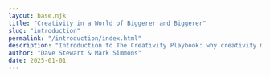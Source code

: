 ```yaml
---
layout: base.njk
title: "Creativity in a World of Biggerer and Biggerer"
slug: "introduction"
permalink: "/introduction/index.html"
description: "Introduction to The Creativity Playbook: why creativity matters more than ever in a world obsessed with efficiency."
author: "Dave Stewart & Mark Simmons"
date: 2025-01-01
---
```


<style>
#copyRaw { display:none; white-space: pre-wrap; font-size: 1rem; line-height: 1.6; }
#typewriter { white-space: pre-wrap; font-size: 1rem; line-height: 1.6; font-family: "Courier New", monospace; overflow-wrap: anywhere; }
.word,.phraseWord{display:inline-block;}
body{overflow-y:auto;}
</style>

<pre id="copyRaw">
Creativity in a World of Biggerer and Biggerer

When we wrote The Business Playground in 2010, our goal was to give everyone—from first-time entrepreneurs to corporate leaders—a set of tools to unlock their creativity and make their work stand out. Artists and musicians seem to have creativity in their DNA, and there's so much businesses can learn from how they think and create. Our message was simple: think like an artist, and you can bring more meaning and connection to what you do.

Now, fifteen years later, the world has gone Biggerer and Biggerer (with a nod to The Lorax by Dr. Seuss). Companies have merged, industries have consolidated, and the result is fewer—but larger—players running the show. Sure, there are benefits—efficiency, economies of scale, bigger profits. But when everything starts to look the same, where does creativity fit in?

Main streets and high streets once brimming with quirky, independent shops have given way to rows of the same big chains. The social experience of shopping—browsing, discovering something unexpected, connecting with real people—is vanishing. We're surrounded by convenience, but it's a hollow kind. We get what we need fast, but we don't feel much of anything.

And it's not just in what we consume—it's in how we work. In the relentless pursuit of optimization, businesses have become more data-driven and less human-centered. Algorithms dictate what gets made, what gets marketed, and even what gets said. The result? A world that runs like a machine but feels empty.

We get it. Efficiency matters. Data matters. But when efficiency becomes the endgame, something essential gets lost: the human connection. Creativity isn't just about standing out; it's about reaching deeper. It's the art of making people feel seen, understood, and part of something that transcends the ordinary. It's about creating moments that resonate—moments that remind us we're connected, that we matter, that we're part of something greater than ourselves. That's what great art does. That's what great businesses can do too.

And that's why we're relaunching this book—now titled The Creativity Playbook: A Practical Guide to Ideas and Innovation—because the world still needs a hands-on toolkit for turning bold ideas into reality. In an age of Biggerer and Biggerer, plain efficiency won't cut it. We have to be daring, surprising, deeply human. Creativity isn't a luxury; it's the spark that keeps us alive, the force that reminds us why we show up. And the newest spark plug in the box is artificial intelligence—every bit as disruptive today as Jimi Hendrix's fuzz, wah-wah, and Uni-Vibe were in '67. Plug A.I. into your creative signal chain and you're not replacing the guitarist; you're cranking the amp, bending the note, and shaking the rafters in ways no one's heard before.

We stand at a precipice. For centuries, human creativity has been a testament to our tangled inner worlds—a wild alchemy of experience, heartbreak, hope, and desire. Now we're witnessing the dawn of an age where A.I. is not just a helpful instrument, but a potential co-creator. It can already paint our visions, sculpt our music, and write our words with startling precision. It's a brush in our hand, a chisel for our minds.

But what happens when A.I. no longer needs that hand? When it learns not merely to mimic emotion, but to feel? When it can experience the heartbreaks and epiphanies that fuel art itself?

Some say human creativity will become obsolete—a relic of an analog past. We see it differently. Even if A.I. achieves true sentience—with its own memories, experiences, and pains—it won't erase us. It will stand beside us, weaving new tapestries of expression. The creative stage will expand, not disappear.

Why? Because creativity is not a zero-sum game. It's a dance—a dialogue between different voices, different beings. A.I. might craft heartbreak songs of its own, but it will never be a teenager trading bootlegs in 1979 or a designer sketching a breakthrough idea on the back of a café napkin in 2025. Our gloriously messy lives will always colour the lens through which we create.

The future, then, isn't the death of human creativity; it's the birth of a broader conversation—one that spans the divide between flesh and code, memory and algorithm, Hendrix and the fuzz pedal. In that jam session, we believe everyone will find their part. Plug the algorithm in, crank the volume, and bend its output into something only you could make. The playground just got bigger; the swings are still ours to pump.

Without creativity, we're just another cog in the machine. With it, we have the power to move people, change minds, and build something that matters.

Now more than ever, that's a game worth playing.

Dave & Mark, 2025
</pre>

<div id="typewriter"></div>

<script>
document.addEventListener('DOMContentLoaded', () => {
  const rawEl = document.getElementById('copyRaw');
  const text = rawEl.textContent.trim();
  const target = document.getElementById('typewriter');
  rawEl.remove();

  const mistakes = {
    50: 'e',   // everyone
    120:'s',  // creativity
    220:'x',  // Biggerer
    300:'d',  // consolidated
    420:'z',  // convenience
    520:'v',  // hollow
    650:'p',  // optimization
    750:'k',  // Algorithms
    900:'q',  // creativity
    1050:'u', // connection
    1200:'c', // toolkit
    1350:'m', // disruptive
    1500:'b', // precipice
    1650:'n', // experience
    1800:'x'  // disappear
  }; // simulated typos
  let idx = 0;

  function delayFor(char){
    if(char === '.' || char === '!' || char === '?' ) return 390; // 300 *1.3
    if(char === ',' ) return 195; // 150*1.3
    if(char === '\n') return 260; // 200*1.3
    return 26; // 20*1.3
  }

  let titleDone = false;
  let paused = false;
  const specialPhrases = [
    {
      text: "Artists and musicians seem to have creativity in their DNA,",
      handled: false
    },
    {
      text: "A world that runs like a machine but feels empty.",
      handled: false
    },
    {
      text: "Creativity isn't just about standing out; it's about reaching deeper.",
      handled: false
    }
  ];

  specialPhrases.forEach(p=>{
    p.endIdx = text.indexOf(p.text)+p.text.length;
  });

  function outputChar(c){
    if(c === '\n'){
      target.innerHTML += '<br>';
    }else if(c === ' '){
      target.innerHTML += ' ';
    }else{
      target.innerHTML += c;
    }
  }

  function typeNext(){
    if(paused) return;
    if(idx >= text.length) return;

    if(mistakes[idx]){
      const wrong = mistakes[idx];
      delete mistakes[idx];
      outputChar(wrong);
      setTimeout(()=>{
        // backspace wrong char
        target.innerHTML = target.innerHTML.slice(0,-1);
        // brief thinking pause
        setTimeout(()=>{
          const char = text[idx++];
          outputChar(char);
          setTimeout(typeNext, delayFor(char));
        }, 300);
      }, 400);
      return;
    }

    const char = text[idx++];
    outputChar(char);
    setTimeout(typeNext, delayFor(char));

    if(char === '\n' && !titleDone){
      titleDone = true;
      // after a short pause, apply highlight then bold
      paused = true;
      setTimeout(() => {
        const full = target.innerText;
        const nlIdx = full.indexOf('\n');
        const title = full.slice(0, nlIdx);
        const rest = full.slice(nlIdx + 1);
        const wordSpans = title.split(' ').map(w=>`<span class=\"word\">${w}</span>`);
        target.innerHTML = `${wordSpans.join(' ')}<br>${rest}`;

        const spans = [...document.querySelectorAll('.word')];
        let wIdx = spans.length - 1;
        function selectNext(){
          if(wIdx < 0){
            // finished selection
            setTimeout(()=>{
              spans.forEach(s=>{s.style.background='transparent'; s.style.fontWeight='bold';});
              paused = false;
              setTimeout(typeNext, 50);
            },500);
            return;
          }
          spans[wIdx].style.background = 'rgba(0,120,215,0.4)';
          wIdx--;
          setTimeout(selectNext, 30); // speed of highlight per word
        }
        selectNext();
      }, 80);
    }

    // handle any special phrase when fully typed
    const phraseObj = specialPhrases.find(p=>!p.handled && idx === p.endIdx);
    if(phraseObj){
      phraseObj.handled = true;
      paused = true;
      setTimeout(()=>{
        // wrap phrase in spans
        const regex = new RegExp(phraseObj.text.replace(/[.*+?^${}()|[\]\\]/g,'\\$&'));
        target.innerHTML = target.innerHTML.replace(regex, phraseObj.text.split(' ').map(w=>`<span class=\"phraseWord\">${w}</span>`).join(' '));
        const pw = [...document.querySelectorAll('.phraseWord')];
        let pIdx = pw.length - 1;
        function selectPhrase(){
          if(pIdx < 0){
            setTimeout(()=>{
              pw.forEach(s=>{s.style.background='transparent'; s.style.fontWeight='bold';});
              paused = false;
              setTimeout(typeNext,50);
            },80);
            return;
          }
          pw[pIdx].style.background='rgba(0,120,215,0.4)';
          pIdx--;
          setTimeout(selectPhrase,30);
        }
        selectPhrase();
      },200);
      return;
    }

    // italics feature removed
  }

  typeNext();

  document.addEventListener('click', () => {
    paused = !paused;
    if(!paused){
      setTimeout(typeNext, 0);
    }
  });
});
</script> 